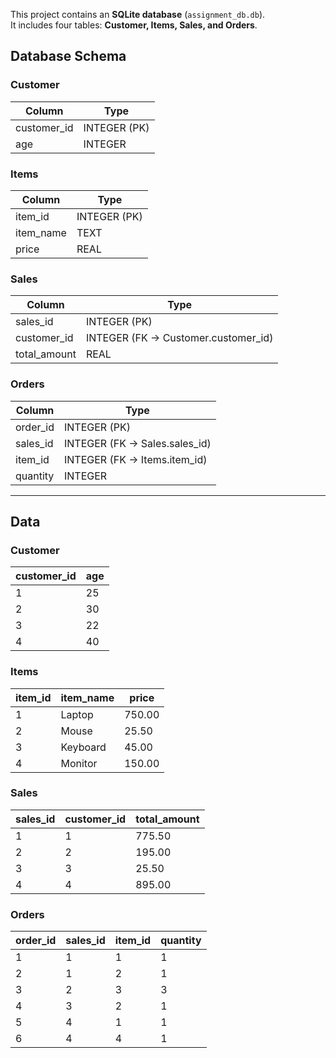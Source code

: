 
This project contains an **SQLite database** (`assignment_db.db`).  
It includes four tables: **Customer, Items, Sales, and Orders**.

## Database Schema

### Customer
| Column       | Type    |
|--------------|---------|
| customer_id  | INTEGER (PK) |
| age          | INTEGER |

### Items
| Column       | Type    |
|--------------|---------|
| item_id      | INTEGER (PK) |
| item_name    | TEXT |
| price        | REAL |

### Sales
| Column       | Type    |
|--------------|---------|
| sales_id     | INTEGER (PK) |
| customer_id  | INTEGER (FK → Customer.customer_id) |
| total_amount | REAL |

### Orders
| Column       | Type    |
|--------------|---------|
| order_id     | INTEGER (PK) |
| sales_id     | INTEGER (FK → Sales.sales_id) |
| item_id      | INTEGER (FK → Items.item_id) |
| quantity     | INTEGER |

---

## Data

### Customer
| customer_id | age |
|-------------|-----|
| 1 | 25 |
| 2 | 30 |
| 3 | 22 |
| 4 | 40 |

### Items
| item_id | item_name | price |
|---------|-----------|-------|
| 1 | Laptop  | 750.00 |
| 2 | Mouse   | 25.50  |
| 3 | Keyboard| 45.00  |
| 4 | Monitor | 150.00 |

### Sales
| sales_id | customer_id | total_amount |
|----------|-------------|--------------|
| 1 | 1 | 775.50 |
| 2 | 2 | 195.00 |
| 3 | 3 | 25.50 |
| 4 | 4 | 895.00 |

### Orders
| order_id | sales_id | item_id | quantity |
|----------|----------|---------|----------|
| 1 | 1 | 1 | 1 |
| 2 | 1 | 2 | 1 |
| 3 | 2 | 3 | 3 |
| 4 | 3 | 2 | 1 |
| 5 | 4 | 1 | 1 |
| 6 | 4 | 4 | 1 |

